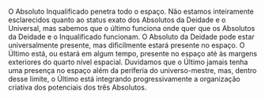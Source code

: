 ﻿O Absoluto Inqualificado penetra todo o espaço. Não estamos inteiramente esclarecidos quanto ao status exato dos Absolutos da Deidade e o Universal, mas sabemos que o último funciona onde quer que os Absolutos da Deidade e o Inqualificado funcionam. O Absoluto da Deidade pode estar universalmente presente, mas dificilmente estará presente no espaço. O Último está, ou estará em algum tempo, presente no espaço até às margens exteriores do quarto nível espacial. Duvidamos que o Último jamais tenha uma presença no espaço além da periferia do universo-mestre, mas, dentro desse limite, o Último está integrando progressivamente a organização criativa dos potenciais dos três Absolutos.